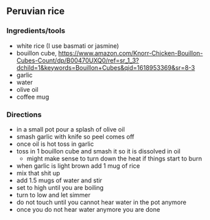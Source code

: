 ## Peruvian rice

### Ingredients/tools
* white rice (I use basmati or jasmine)
* bouillon cube, https://www.amazon.com/Knorr-Chicken-Bouillon-Cubes-Count/dp/B00470UXQ0/ref=sr_1_3?dchild=1&keywords=Bouillon+Cubes&qid=1618953369&sr=8-3
* garlic
* water
* olive oil
* coffee mug

### Directions
* in a small pot pour a splash of olive oil
* smash garlic with knife so peel comes off
* once oil is hot toss in garlic
* toss in 1 bouillon cube and smash it so it is dissolved in oil
  * might make sense to turn down the heat if things start to burn
* when garlic is light brown add 1 mug of rice
* mix that shit up
* add 1.5 mugs of water and stir
* set to high until you are boiling
* turn to low and let simmer
* do not touch until you cannot hear water in the pot anymore
* once you do not hear water anymore you are done
